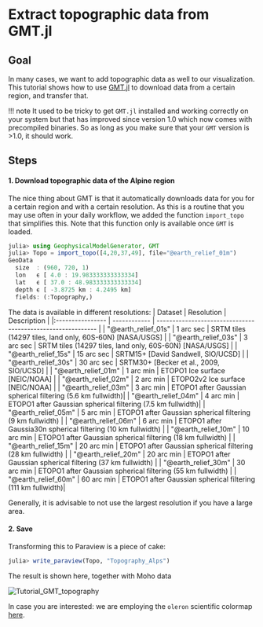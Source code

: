 # Extract topographic data from GMT.jl 

## Goal

In many cases, we want to add topographic data as well to our visualization. This tutorial shows how to use [GMT.jl](https://github.com/GenericMappingTools/GMT.jl) to download data from a certain region, and transfer that.

!!! note
    It used to be tricky to get `GMT.jl` installed and working correctly on your system but that has improved since version 1.0 which now comes with precompiled binaries. So as long as you make sure that your `GMT` version is >1.0, it should work.

## Steps

#### 1. Download topographic data of the Alpine region

The nice thing about GMT is that it automatically downloads data for you for a certain region and with a certain resolution. As this is a routine that you may use often in your daily workflow, we added the function `import_topo` that simplifies this. Note that this function only is available once `GMT` is loaded. 

```julia
julia> using GeophysicalModelGenerator, GMT
julia> Topo = import_topo([4,20,37,49], file="@earth_relief_01m")
GeoData 
  size  : (960, 720, 1)
  lon   ϵ [ 4.0 : 19.983333333333334]
  lat   ϵ [ 37.0 : 48.983333333333334]
  depth ϵ [ -3.8725 km : 4.2495 km]
  fields: (:Topography,)
```
The data is available in different resolutions:
| Dataset                 |   Resolution |   Description                                               |
|:----------------        | ------------ | ----------------------------------------------------------- |
| "@earth\_relief\_01s" |	1 arc sec 	 | SRTM tiles (14297 tiles, land only, 60S-60N) [NASA/USGS]    |
| "@earth\_relief\_03s"	|   3 arc sec	 | SRTM tiles (14297 tiles, land only, 60S-60N) [NASA/USGS]    |
| "@earth\_relief\_15s"	|  15 arc sec	 | SRTM15+ [David Sandwell, SIO/UCSD]                          |
| "@earth\_relief\_30s"	|  30 arc sec	 | SRTM30+ [Becker et al., 2009, SIO/UCSD]                     |
| "@earth\_relief\_01m"	|   1 arc min	 | ETOPO1 Ice surface [NEIC/NOAA]                              |
| "@earth\_relief\_02m"	|   2 arc min	 | ETOPO2v2 Ice surface [NEIC/NOAA]                            |
| "@earth\_relief\_03m"	|   3 arc min	 | ETOPO1 after Gaussian spherical filtering (5.6 km fullwidth)|
| "@earth\_relief\_04m"	|   4 arc min	 | ETOPO1 after Gaussian spherical filtering (7.5 km fullwidth)|
| "@earth\_relief\_05m"	|   5 arc min	 | ETOPO1 after Gaussian spherical filtering (9 km fullwidth)  |
| "@earth\_relief\_06m"	|   6 arc min	 | ETOPO1 after Gaussia30n spherical filtering (10 km fullwidth) |
| "@earth\_relief\_10m"	|  10 arc min	 | ETOPO1 after Gaussian spherical filtering (18 km fullwidth) |
| "@earth\_relief\_15m"	|  20 arc min	 | ETOPO1 after Gaussian spherical filtering (28 km fullwidth) |
| "@earth\_relief\_20m"	|  20 arc min	 | ETOPO1 after Gaussian spherical filtering (37 km fullwidth) |
| "@earth\_relief\_30m"	|  30 arc min	 | ETOPO1 after Gaussian spherical filtering (55 km fullwidth) |
| "@earth\_relief\_60m"	|  60 arc min	 | ETOPO1 after Gaussian spherical filtering (111 km fullwidth)|

Generally, it is advisable to not use the largest resolution if you have a large area. 

#### 2. Save
Transforming this to Paraview is a piece of cake:

```julia
julia> write_paraview(Topo, "Topography_Alps") 
```
The result is shown here, together with Moho data

![Tutorial_GMT_topography](../assets/img/Tutorial_GMT_topography.png)

In case you are interested: we are employing the `oleron` scientific colormap [here](https://www.fabiocrameri.ch/colourmaps/).